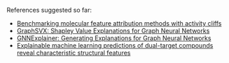 References suggested so far:
 * [Benchmarking molecular feature attribution methods with activity cliffs](https://chemrxiv.org/engage/api-gateway/chemrxiv/assets/orp/resource/item/613b21fe27d906d4c183cfc1/original/benchmarking-molecular-feature-attribution-methods-with-activity-cliffs.pdf)
 * [GraphSVX: Shapley Value Explanations for Graph Neural Networks](https://arxiv.org/pdf/2104.10482.pdf)
 * [GNNExplainer: Generating Explanations for Graph Neural Networks](https://arxiv.org/pdf/1903.03894.pdf)
 * [Explainable machine learning predictions of dual-target compounds reveal characteristic structural features](https://www.nature.com/articles/s41598-021-01099-4)
